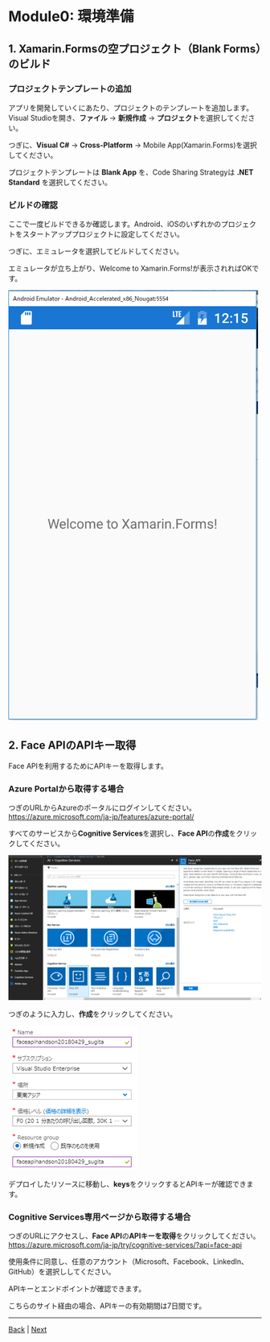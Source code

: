 # Module0: 環境準備

## 1. Xamarin.Formsの空プロジェクト（Blank Forms）のビルド

### プロジェクトテンプレートの追加

アプリを開発していくにあたり、プロジェクトのテンプレートを追加します。Visual Studioを開き、**ファイル** -> **新規作成** -> **プロジェクト**を選択してください。


つぎに、**Visual C#** -> **Cross-Platform** -> Mobile App(Xamarin.Forms)を選択してください。

プロジェクトテンプレートは **Blank App** を、Code Sharing Strategyは **.NET Standard** を選択してください。

### ビルドの確認

ここで一度ビルドできるか確認します。Android、iOSのいずれかのプロジェクトをスタートアッププロジェクトに設定してください。

つぎに、エミュレータを選択してビルドしてください。

エミュレータが立ち上がり、Welcome to Xamarin.Forms!が表示されればOKです。

![](./images/0/welcome.png)

## 2. Face APIのAPIキー取得

Face APIを利用するためにAPIキーを取得します。

### Azure Portalから取得する場合

つぎのURLからAzureのポータルにログインしてください。
https://azure.microsoft.com/ja-jp/features/azure-portal/

すべてのサービスから**Cognitive Services**を選択し、**Face API**の**作成**をクリックしてください。

![](./images/0/face_api.png)

つぎのように入力し、**作成**をクリックしてください。

![](./images/0/create_face_api.png)

デプロイしたリソースに移動し、**keys**をクリックするとAPIキーが確認できます。

### Cognitive Services専用ページから取得する場合

つぎのURLにアクセスし、**Face API**の**APIキーを取得**をクリックしてください。
https://azure.microsoft.com/ja-jp/try/cognitive-services/?api=face-api

使用条件に同意し、任意のアカウント（Microsoft、Facebook、LinkedIn、GitHub）を選択ししてください。

APIキーとエンドポイントが確認できます。

こちらのサイト経由の場合、APIキーの有効期間は7日間です。


---
[Back](README.md) | [Next](module1.md)
